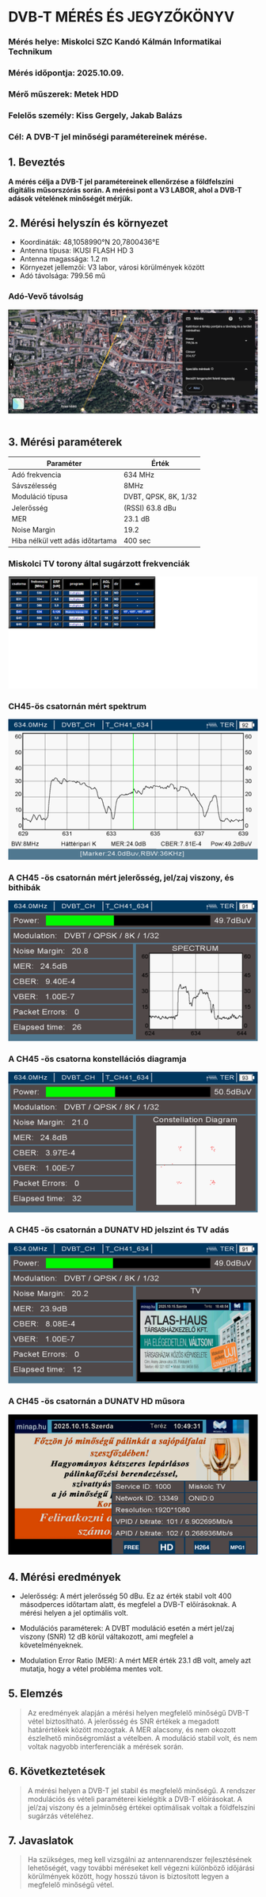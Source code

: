 # DVB-T MÉRÉS ÉS JEGYZŐKÖNYV
### Mérés helye: Miskolci SZC Kandó Kálmán Informatikai Technikum
### Mérés időpontja: 2025.10.09.
### Mérő műszerek: Metek HDD
### Felelős személy: Kiss Gergely, Jakab Balázs
### Cél: A DVB-T jel minőségi paramétereinek mérése.
## 1. Beveztés
**A mérés célja a DVB-T jel paramétereinek ellenőrzése a földfelszíni digitális műsorszórás során. A mérési pont a V3 LABOR, ahol a DVB-T adások vételének minőségét mérjük.**
## 2. Mérési helyszín és környezet
- Koordináták: 48,1058990°N 20,7800436°E
- Antenna típusa: IKUSI FLASH HD 3
- Antenna magassága: 1.2 m
- Környezet jellemzői: V3 labor, városi körülmények között
- Adó távolsága: 799.56 mű
### Adó-Vevő távolság
![Adó-Vevő távolság](táv.png)
## 3. Mérési paraméterek
| Paraméter | Érték |
|-----------|-----------|
| Adó frekvencia	| 634 MHz |
|Sávszélesség|	8MHz|
|Moduláció típusa|	DVBT, QPSK, 8K, 1/32|
|Jelerősség| (RSSI)	63.8 dBu|
|MER|	23.1 dB|
|Noise Margin|	19.2|
|Hiba nélkül vett adás időtartama|	400 sec|
### Miskolci TV torony által sugárzott frekvenciák
![Frekvenciák](freki.png)
### CH45-ös csatornán mért spektrum
![spekrum](its_snapshot_0013.bmp)
### A CH45 -ös csatornán mért jelerősség, jel/zaj viszony, és bithibák
![spekrum](its_snapshot_0015.bmp)
### A CH45 -ös csatorna konstellációs diagramja
![spekrum](its_snapshot_0012.bmp)
### A CH45 -ös csatornán a DUNATV HD jelszint és TV adás
![spekrum](its_snapshot_0014.bmp)
### A CH45 -ös csatornán a DUNATV HD műsora
![spekrum](its_snapshot_0016.bmp)
## 4. Mérési eredmények
- Jelerősség: A mért jelerősség 50 dBu. Ez az érték stabil volt 400 másodperces időtartam alatt, és megfelel a DVB-T előírásoknak. A mérési helyen a jel optimális volt. 

- Modulációs paraméterek: A DVBT moduláció esetén a mért jel/zaj viszony (SNR) 12 dB körül váltakozott, ami megfelel a követelményeknek.

- Modulation Error Ratio (MER): A mért MER érték 23.1 dB volt, amely azt mutatja, hogy a vétel probléma mentes volt.

## 5. Elemzés
>Az eredmények alapján a mérési helyen megfelelő minőségű DVB-T vétel biztosítható. A jelerősség és SNR értékek a megadott határértékek között mozogtak. A MER alacsony, és nem okozott észlelhető minőségromlást a vételben. A moduláció stabil volt, és nem voltak nagyobb interferenciák a mérések során.

## 6. Következtetések
>A mérési helyen a DVB-T jel stabil és megfelelő minőségű.
A rendszer modulációs és vételi paraméterei kielégítik a DVB-T előírásokat.
A jel/zaj viszony és a jelminőség értékei optimálisak voltak a földfelszíni sugárzás vételéhez.
## 7. Javaslatok
>Ha szükséges, meg kell vizsgálni az antennarendszer fejlesztésének lehetőségét, vagy további méréseket kell végezni különböző időjárási körülmények között, hogy hosszú távon is biztosított legyen a megfelelő minőségű vétel.
